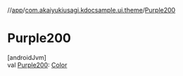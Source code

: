 //[app](../../index.md)/[com.akaiyukiusagi.kdocsample.ui.theme](index.md)/[Purple200](-purple200.md)

# Purple200

[androidJvm]\
val [Purple200](-purple200.md): [Color](https://developer.android.com/reference/kotlin/androidx/compose/ui/graphics/Color.html)
